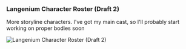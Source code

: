 ### Langenium Character Roster (Draft 2)

More storyline characters. I've got my main cast, so I'll probably start working on proper bodies soon 

![Langenium Character Roster (Draft 2)](./content/blog/2014/04/12-langenium-characters.png)